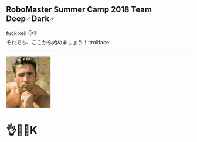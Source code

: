## RoboMaster Summer Camp 2018 Team **Deep♂Dark♂**
fuck keil :point_down::thumbsdown:  
それでも、ここから始めましょう！:trollface:  
***
![billy](/images/billy.JPEG)
# **:ok_hand::chicken::bus:K**